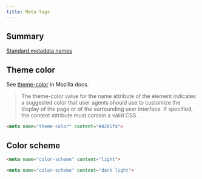 ```yaml
---
title: Meta tags
---
```


## Summary

[Standard metadata names](https://developer.mozilla.org/en-US/docs/Web/HTML/Element/meta/name)


## Theme color

See [theme-color](https://developer.mozilla.org/en-US/docs/Web/HTML/Element/meta/name/theme-color) in Mozilla docs.

> The theme-color value for the name attribute of the <meta> element indicates a suggested color that user agents should use to customize the display of the page or of the surrounding user interface. If specified, the content attribute must contain a valid CSS <color>.

```html
<meta name="theme-color" content="#4285f4">
```


## Color scheme

```html
<meta name="color-scheme" content="light">

<meta name="color-scheme" content="dark light">
```
